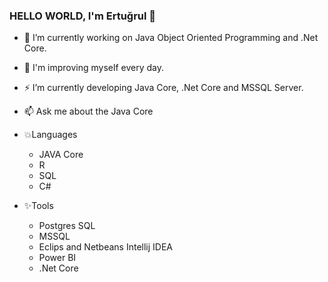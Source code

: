 ### HELLO WORLD, I'm Ertuğrul 👋 
- 🔭 I’m currently working on Java Object Oriented Programming and .Net Core. 
- 🌱 I'm improving myself every day.
- ⚡ I’m currently developing Java Core, .Net Core and MSSQL Server.
- 📫 Ask me about the Java Core
  
- 💥Languages
    - JAVA Core 
    - R
    - SQL
    - C# 
   
 - ✨Tools
    - Postgres SQL
    - MSSQL
    - Eclips and Netbeans Intellij IDEA
    - Power BI
    - .Net Core
    


